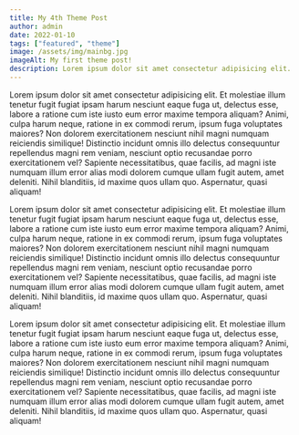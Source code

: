 ```yaml
---
title: My 4th Theme Post
author: admin
date: 2022-01-10
tags: ["featured", "theme"]
image: /assets/img/mainbg.jpg
imageAlt: My first theme post!
description: Lorem ipsum dolor sit amet consectetur adipisicing elit. 
---
```


Lorem ipsum dolor sit amet consectetur adipisicing elit. Et molestiae illum tenetur fugit fugiat ipsam harum nesciunt eaque fuga ut, delectus esse, labore a ratione cum iste iusto eum error maxime tempora aliquam? Animi, culpa harum neque, ratione in ex commodi rerum, ipsum fuga voluptates maiores? Non dolorem exercitationem nesciunt nihil magni numquam reiciendis similique! Distinctio incidunt omnis illo delectus consequuntur repellendus magni rem veniam, nesciunt optio recusandae porro exercitationem vel? Sapiente necessitatibus, quae facilis, ad magni iste numquam illum error alias modi dolorem cumque ullam fugit autem, amet deleniti. Nihil blanditiis, id maxime quos ullam quo. Aspernatur, quasi aliquam!


Lorem ipsum dolor sit amet consectetur adipisicing elit. Et molestiae illum tenetur fugit fugiat ipsam harum nesciunt eaque fuga ut, delectus esse, labore a ratione cum iste iusto eum error maxime tempora aliquam? Animi, culpa harum neque, ratione in ex commodi rerum, ipsum fuga voluptates maiores? Non dolorem exercitationem nesciunt nihil magni numquam reiciendis similique! Distinctio incidunt omnis illo delectus consequuntur repellendus magni rem veniam, nesciunt optio recusandae porro exercitationem vel? Sapiente necessitatibus, quae facilis, ad magni iste numquam illum error alias modi dolorem cumque ullam fugit autem, amet deleniti. Nihil blanditiis, id maxime quos ullam quo. Aspernatur, quasi aliquam!


Lorem ipsum dolor sit amet consectetur adipisicing elit. Et molestiae illum tenetur fugit fugiat ipsam harum nesciunt eaque fuga ut, delectus esse, labore a ratione cum iste iusto eum error maxime tempora aliquam? Animi, culpa harum neque, ratione in ex commodi rerum, ipsum fuga voluptates maiores? Non dolorem exercitationem nesciunt nihil magni numquam reiciendis similique! Distinctio incidunt omnis illo delectus consequuntur repellendus magni rem veniam, nesciunt optio recusandae porro exercitationem vel? Sapiente necessitatibus, quae facilis, ad magni iste numquam illum error alias modi dolorem cumque ullam fugit autem, amet deleniti. Nihil blanditiis, id maxime quos ullam quo. Aspernatur, quasi aliquam!
